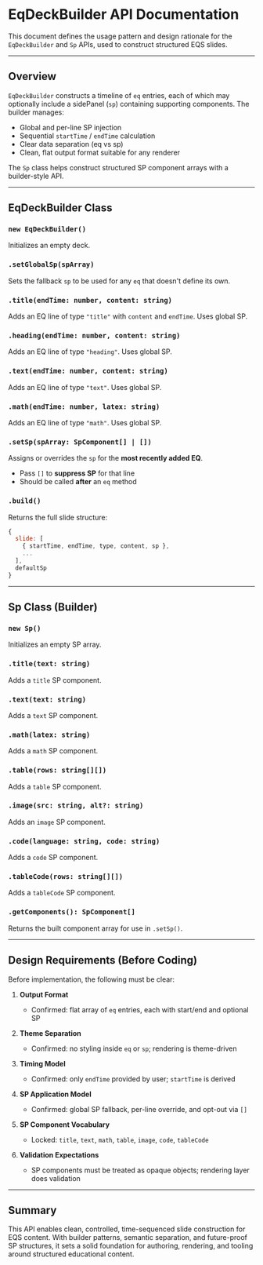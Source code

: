 # EqDeckBuilder API Documentation

This document defines the usage pattern and design rationale for the `EqDeckBuilder` and `Sp` APIs, used to construct structured EQS slides.

---

## Overview

`EqDeckBuilder` constructs a timeline of `eq` entries, each of which may optionally include a sidePanel (`sp`) containing supporting components. The builder manages:

* Global and per-line SP injection
* Sequential `startTime` / `endTime` calculation
* Clear data separation (eq vs sp)
* Clean, flat output format suitable for any renderer

The `Sp` class helps construct structured SP component arrays with a builder-style API.

---

## EqDeckBuilder Class

### `new EqDeckBuilder()`

Initializes an empty deck.

### `.setGlobalSp(spArray)`

Sets the fallback `sp` to be used for any `eq` that doesn't define its own.

### `.title(endTime: number, content: string)`

Adds an EQ line of type `"title"` with `content` and `endTime`. Uses global SP.

### `.heading(endTime: number, content: string)`

Adds an EQ line of type `"heading"`. Uses global SP.

### `.text(endTime: number, content: string)`

Adds an EQ line of type `"text"`. Uses global SP.

### `.math(endTime: number, latex: string)`

Adds an EQ line of type `"math"`. Uses global SP.

### `.setSp(spArray: SpComponent[] | [])`

Assigns or overrides the `sp` for the **most recently added EQ**.

* Pass `[]` to **suppress SP** for that line
* Should be called **after** an `eq` method

### `.build()`

Returns the full slide structure:

```js
{
  slide: [
    { startTime, endTime, type, content, sp },
    ...
  ],
  defaultSp
}
```

---

## Sp Class (Builder)

### `new Sp()`

Initializes an empty SP array.

### `.title(text: string)`

Adds a `title` SP component.

### `.text(text: string)`

Adds a `text` SP component.

### `.math(latex: string)`

Adds a `math` SP component.

### `.table(rows: string[][])`

Adds a `table` SP component.

### `.image(src: string, alt?: string)`

Adds an `image` SP component.

### `.code(language: string, code: string)`

Adds a `code` SP component.

### `.tableCode(rows: string[][])`

Adds a `tableCode` SP component.

### `.getComponents(): SpComponent[]`

Returns the built component array for use in `.setSp()`.

---

## Design Requirements (Before Coding)

Before implementation, the following must be clear:

1. **Output Format**

   * Confirmed: flat array of `eq` entries, each with start/end and optional SP

2. **Theme Separation**

   * Confirmed: no styling inside `eq` or `sp`; rendering is theme-driven

3. **Timing Model**

   * Confirmed: only `endTime` provided by user; `startTime` is derived

4. **SP Application Model**

   * Confirmed: global SP fallback, per-line override, and opt-out via `[]`

5. **SP Component Vocabulary**

   * Locked: `title`, `text`, `math`, `table`, `image`, `code`, `tableCode`

6. **Validation Expectations**

   * SP components must be treated as opaque objects; rendering layer does validation

---

## Summary

This API enables clean, controlled, time-sequenced slide construction for EQS content. With builder patterns, semantic separation, and future-proof SP structures, it sets a solid foundation for authoring, rendering, and tooling around structured educational content.
